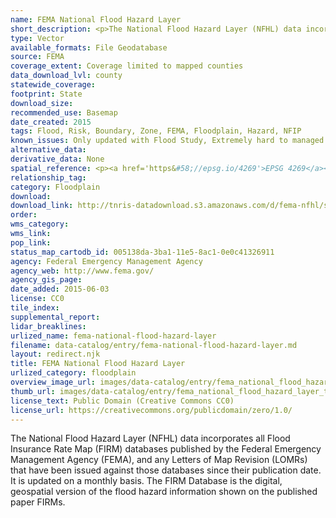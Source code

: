 ```yaml
---
name: FEMA National Flood Hazard Layer
short_description: <p>The National Flood Hazard Layer (NFHL) data incorporates all Flood Insurance Rate Map (FIRM) databases published by the Federal Emergency Management Agency (FEMA).</p>
type: Vector
available_formats: File Geodatabase
source: FEMA
coverage_extent: Coverage limited to mapped counties
data_download_lvl: county
statewide_coverage: 
footprint: State
download_size: 
recommended_use: Basemap
date_created: 2015
tags: Flood, Risk, Boundary, Zone, FEMA, Floodplain, Hazard, NFIP
known_issues: Only updated with Flood Study, Extremely hard to managed update releases
alternative_data: 
derivative_data: None
spatial_reference: <p><a href='https&#58;//epsg.io/4269'>EPSG 4269</a></p>
relationship_tag: 
category: Floodplain
download: 
download_link: http://tnris-datadownload.s3.amazonaws.com/d/fema-nfhl/state/tx/fema-nfhl_tx.zip
order: 
wms_category: 
wms_link: 
pop_link: 
status_map_cartodb_id: 005138da-3ba1-11e5-8ac1-0e0c41326911
agency: Federal Emergency Management Agency
agency_web: http://www.fema.gov/
agency_gis_page: 
date_added: 2015-06-03
license: CC0
tile_index: 
supplemental_report: 
lidar_breaklines: 
urlized_name: fema-national-flood-hazard-layer
filename: data-catalog/entry/fema-national-flood-hazard-layer.md
layout: redirect.njk
title: FEMA National Flood Hazard Layer
urlized_category: floodplain
overview_image_url: images/data-catalog/entry/fema_national_flood_hazard_layer_overview.jpg
thumb_url: images/data-catalog/entry/fema_national_flood_hazard_layer_th.jpg
license_text: Public Domain (Creative Commons CC0)
license_url: https://creativecommons.org/publicdomain/zero/1.0/
---
```


The National Flood Hazard Layer (NFHL) data incorporates all Flood Insurance Rate Map (FIRM) databases published by the Federal Emergency Management Agency (FEMA), and any Letters of Map Revision (LOMRs) that have been issued against those databases since their publication date. It is updated on a monthly basis. The FIRM Database is the digital, geospatial version of the flood hazard information shown on the published paper FIRMs. 



